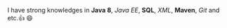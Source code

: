 I have strong knowledges in **Java 8**, *Java EE*, **SQL**, *XML*, **Maven**, *Git* and etc.:+1: :smile:
